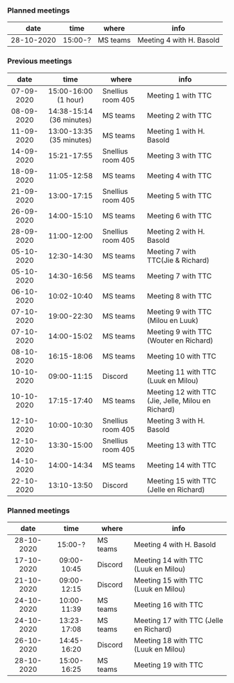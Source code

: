 ### Planned meetings
| date | time | where | info |
|:-:|:-:|---|---|
|28-10-2020 | 15:00-? | MS teams | Meeting 4 with H. Basold |

### Previous meetings
| date | time | where | info |
|:-:|:-:|---|---|
|07-09-2020 | 15:00-16:00 (1 hour) | Snellius room 405 | Meeting 1 with TTC |
|08-09-2020 | 14:38-15:14 (36 minutes) | MS teams | Meeting 2 with TTC |
|11-09-2020 | 13:00-13:35 (35 minutes) | MS teams | Meeting 1 with H. Basold |
|14-09-2020 | 15:21-17:55 | Snellius room 405 | Meeting 3 with TTC |
|18-09-2020 | 11:05-12:58 | MS teams | Meeting 4 with TTC |
|21-09-2020 | 13:00-17:15 | Snellius room 405 | Meeting 5 with TTC |
|26-09-2020 | 14:00-15:10 | MS teams | Meeting 6 with TTC |
|28-09-2020 | 11:00-12:00 | Snellius room 405 | Meeting 2 with H. Basold |
|05-10-2020 | 12:30-14:30 | MS teams | Meeting 7 with TTC(Jie & Richard) |
|05-10-2020 | 14:30-16:56 | MS teams | Meeting 7 with TTC |
|06-10-2020 | 10:02-10:40 | MS teams | Meeting 8 with TTC |
|07-10-2020 | 19:00-22:30 | MS teams | Meeting 9 with TTC (Milou en Luuk) |
|07-10-2020 | 14:00-15:02 | MS teams | Meeting 9 with TTC (Wouter en Richard) |
|08-10-2020 | 16:15-18:06 | MS teams | Meeting 10 with TTC |
|10-10-2020 | 09:00-11:15 | Discord | Meeting 11 with TTC (Luuk en Milou) |
|10-10-2020 | 17:15-17:40 | MS teams | Meeting 12 with TTC (Jie, Jelle, Milou en Richard) |
|12-10-2020 | 10:00-10:30 | Snellius room 405 | Meeting 3 with H. Basold |
|12-10-2020 | 13:30-15:00 | Snellius room 405 | Meeting 13 with TTC |
|14-10-2020 | 14:00-14:34 | MS teams | Meeting 14 with TTC |
|22-10-2020 | 13:10-13:50 | Discord | Meeting 15 with TTC (Jelle en Richard)|

### Planned meetings
| date | time | where | info |
|:-:|:-:|---|---|
|28-10-2020 | 15:00-? | MS teams | Meeting 4 with H. Basold |
|17-10-2020 | 09:00-10:45 | Discord | Meeting 14 with TTC (Luuk en Milou) |
|21-10-2020 | 09:00-12:15 | Discord | Meeting 15 with TTC (Luuk en Milou) |
|24-10-2020 | 10:00-11:39 | MS teams | Meeting 16 with TTC |
|24-10-2020 | 13:23-17:08 | MS teams | Meeting 17 with TTC (Jelle en Richard)|
|26-10-2020 | 14:45-16:20 | Discord | Meeting 18 with TTC (Luuk en Milou) |
|28-10-2020 | 15:00-16:25 | MS teams | Meeting 19 with TTC |